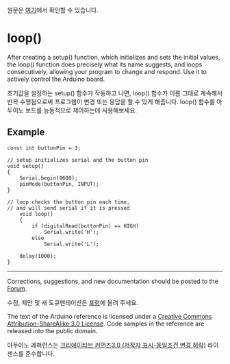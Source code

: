 원문은 [여기](https://www.arduino.cc/en/Reference/Loop)에서 확인할 수 있습니다.


loop()
========

After creating a setup() function, which initializes and sets the initial values, the loop() function does precisely what its name suggests, and loops consecutively, allowing your program to change and respond. Use it to actively control the Arduino board.

초기값을 설정하는 setup() 함수가 작동하고 나면, loop() 함수가 이름 그대로 계속해서 반복 수행됨으로써 프로그램이 변경 또는 응답을 할 수 있게 해줍니다. loop() 함수를 아두이노 보드를 능동적으로 제어하는데 사용해보세요. 


Example
--------


	const int buttonPin = 3;

 	// setup initializes serial and the button pin
 	void setup()
 	{
		Serial.begin(9600);
		pinMode(buttonPin, INPUT);
	}

	// loop checks the button pin each time,
	// and will send serial if it is pressed
     	void loop()
    	{
       		if (digitalRead(buttonPin) == HIGH)
           		Serial.write('H');
	     	else
	         	Serial.write('L');

		delay(1000);
	}

 
 
* * *

Corrections, suggestions, and new documentation should be posted to the [Forum](https://forum.arduino.cc/index.php/board,23.0.html).

수정, 제안 및 새 도큐멘테이션은 [포럼](https://forum.arduino.cc/index.php/board,23.0.html)에 올려 주세요.



The text of the Arduino reference is licensed under a [Creative Commons Attribution-ShareAlike 3.0 License](https://creativecommons.org/licenses/by-sa/3.0/). Code samples in the reference are released into the public domain.

아두이노 레퍼런스는 [크리에이티브 커먼즈3.0 (저작자 표시-동일조건 변경 허락)](https://creativecommons.org/licenses/by-sa/3.0/deed.ko) 라이센스를 준수합니다. 
